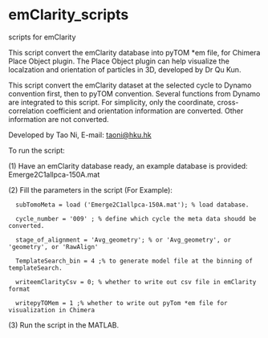 # emClarity_scripts
scripts for emClarity

This script convert the emClarity database into pyTOM *em file, for Chimera Place Object plugin. 
The Place Object plugin can help visualize the localzation and orientation of particles in 3D, developed by Dr Qu Kun.

This script convert the emClarity dataset at the selected cycle to Dynamo convention first, then to pyTOM convention. Several functions from Dynamo are integrated to this script. For simplicity, only the
coordinate, cross-correlation coefficient and orientation information are converted. Other information are not converted.

Developed by Tao Ni, E-mail: taoni@hku.hk

To run the script:

(1) Have an emClarity database ready, an example database is provided: Emerge2C1allpca-150A.mat

(2) Fill the parameters in the script (For Example):

      subTomoMeta = load ('Emerge2C1allpca-150A.mat'); % load database.
      
      cycle_number = '009' ; % define which cycle the meta data shoudd be converted.
      
      stage_of_alignment = 'Avg_geometry'; % or 'Avg_geometry', or 'geometry', or 'RawAlign'
      
      TemplateSearch_bin = 4 ;% to generate model file at the binning of templateSearch.
      
      writeemClarityCsv = 0; % whether to write out csv file in emClarity format
      
      writepyTOMem = 1 ;% whether to write out pyTom *em file for visualization in Chimera
      
(3) Run the script in the MATLAB.
